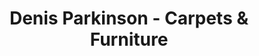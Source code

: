 ---
title: "Denis Parkinson - Carpets & Furniture"
url: /bexhill-on-sea/denis-parkinson-carpets-und-furniture/
shop: Teppiche
---